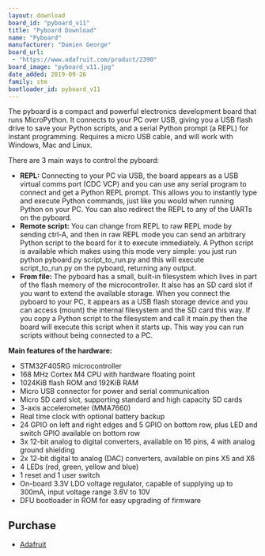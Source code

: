 ```yaml
---
layout: download
board_id: "pyboard_v11"
title: "Pyboard Download"
name: "Pyboard"
manufacturer: "Damien George"
board_url:
 - "https://www.adafruit.com/product/2390"
board_image: "pyboard_v11.jpg"
date_added: 2019-09-26
family: stm
bootloader_id: pyboard_v11
---
```


The pyboard is a compact and powerful electronics development board that runs MicroPython. It connects to your PC over USB, giving you a USB flash drive to save your Python scripts, and a serial Python prompt (a REPL) for instant programming. Requires a micro USB cable, and will work with Windows, Mac and Linux.

There are 3 main ways to control the pyboard:

*   **REPL:** Connecting to your PC via USB, the board appears as a USB virtual comms port (CDC VCP) and you can use any serial program to connect and get a Python REPL prompt. This allows you to instantly type and execute Python commands, just like you would when running Python on your PC. You can also redirect the REPL to any of the UARTs on the pyboard.
*   **Remote script:** You can change from REPL to raw REPL mode by sending ctrl-A, and then in raw REPL mode you can send an arbitrary Python script to the board for it to execute immediately. A Python script is available which makes using this mode very simple: you just run python pyboard.py script_to_run.py and this will execute script_to_run.py on the pyboard, returning any output.
*   **From file:** The pyboard has a small, built-in filesystem which lives in part of the flash memory of the microcontroller. It also has an SD card slot if you want to extend the available storage. When you connect the pyboard to your PC, it appears as a USB flash storage device and you can access (mount) the internal filesystem and the SD card this way. If you copy a Python script to the filesystem and call it main.py then the board will execute this script when it starts up. This way you can run scripts without being connected to a PC.

**Main features of the hardware:**
*   STM32F405RG microcontroller
*   168 MHz Cortex M4 CPU with hardware floating point
*   1024KiB flash ROM and 192KiB RAM
*   Micro USB connector for power and serial communication
*   Micro SD card slot, supporting standard and high capacity SD cards
*   3-axis accelerometer (MMA7660)
*   Real time clock with optional battery backup
*   24 GPIO on left and right edges and 5 GPIO on bottom row, plus LED and switch GPIO available on bottom row
*   3x 12-bit analog to digital converters, available on 16 pins, 4 with analog ground shielding
*   2x 12-bit digital to analog (DAC) converters, available on pins X5 and X6
*   4 LEDs (red, green, yellow and blue)
*   1 reset and 1 user switch
*   On-board 3.3V LDO voltage regulator, capable of supplying up to 300mA, input voltage range 3.6V to 10V
*   DFU bootloader in ROM for easy upgrading of firmware

## Purchase
* [Adafruit](https://www.adafruit.com/product/2390)
